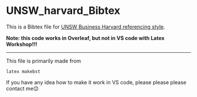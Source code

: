 # UNSW_harvard_Bibtex

This is a Bibtex file for [UNSW Business Harvard referencing style](https://www.business.unsw.edu.au/Students-Site/Documents/Harvardreferenceguide.pdf).


**Note: this code works in Overleaf, but not in VS code with Latex Workshop!!!**

---
This file is primarily made from 
```
latex makebst
```
If you have any idea how to make it work in VS code, please please please contact me😌
